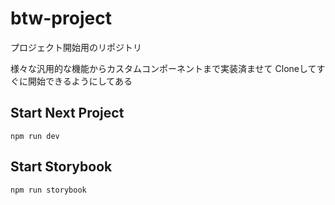 # btw-project

プロジェクト開始用のリポジトリ

様々な汎用的な機能からカスタムコンポーネントまで実装済ませて
Cloneしてすぐに開始できるようにしてある

## Start Next Project

`npm run dev`

## Start Storybook

`npm run storybook`